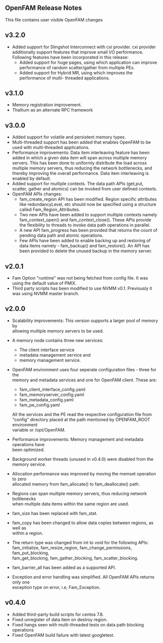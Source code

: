 
OpenFAM Release Notes
---------------------

This file contains user visible OpenFAM changes

v3.2.0
------
 - Added support for Slingshot Interconnect with cxi provider. cxi provider
   additionally support features that improve small I/O performance. Following
   features have been incorporated in this release:
   - Added support for huge pages, using which application can improve performance
     of random scatter/gather from multiple PEs.
   - Added support for Hybrid MR, using which improves the performance of multi-
     threaded applications.

v3.1.0
------
 - Memory registration improvement.
 - Thallium as an alternate RPC framework

v3.0.0
------
 - Added support for volatile and persistent memory types.
 - Multi-threaded support has been added that enables OpenFAM to be used with
   multi-threaded applications.
 - Performance improvements: Data item interleaving feature has been added in
   which a given data item will span across multiple memory servers. This has
   been done to uniformly distribute the load across multiple memory servers,
   thus reducing the network bottlenecks, and thereby improving the overall
   performance. Data item interleaving is enabled by default.
 - Added support for multiple contexts. The data path APIs (get,put, scatter,
   gather and atomics) can be invoked from user defined contexts.
 - OpenFAM APIs changes:
   - fam_create_region API has been modified. Region specific attributes like
     redundancyLevel, etc should now be specified using a structure called
	 Fam_Region_Attributes.
   - Two new APIs have been added to support multiple contexts namely
     fam_context_open() and fam_context_close(). These APIs provide the
	 flexibility to threads to invoke data path operations in parallel.
   - A new API fam_progress has been provided that returns the count of pending
     data path and atomic operations.
   - Few APIs have been added to enable backing up and restoring of data items
     namely - fam_backup() and fam_restore(). An API has been provided to delete
	 the unused backup in the memory server.

v2.0.1
------
 - Fam Option "runtime" was not being fetched from config file. It was using 
   the default value of PMIX.
 - Third party scripts has been modified to use NVMM v0.1. Previously it was 
   using NVMM master branch.
 
v2.0.0
------
 - Scalability improvements: This version supports a larger pool of memory by  
   allowing multiple memory servers to be used. 
 - A memory node contains three new services: 
    - The client interface service
    - metadata management service and 
    - memory management service.
    
 - OpenFAM environment uses four seperate configuration files - three for the  
   memory and metadata services and one for OpenFAM client. These are:  
   - fam_client_interface_config.yaml 
   - fam_memoryserver_config.yaml 
   - fam_metadata_config.yaml 
   - fam_pe_config.yaml 

   All the services and the PE read the respective configuration file from  
   "config" directory placed at the path mentioned by OPENFAM_ROOT environment  
   variable or /opt/OpenFAM.
 - Performance improvements: Memory management and metadata operations have  
   been optimized. 
 - Background worker threads (unused in v0.4.0) were disabled from the  
   memory service.
 - Allocation performance was improved by moving the memset operation to zero   
   allocated memory from fam_allocate() to fam_deallocate() path.
 - Regions can span multiple memory servers, thus reducing network bottlenecks  
   when multiple data items within the same region are used.
 - fam_size has been replaced with fam_stat.
 - fam_copy has been changed to allow data copies between regions, as well as  
   within a region.
 - The return type was changed from int to void for the following APIs:  
   fam_initialize, fam_resize_region, fam_change_permissions, fam_put_blocking,  
   fam_get_blocking, fam_gather_blocking, fam_scatter_blocking.  
 - fam_barrier_all has been added as a supported API.
 - Exception and error handling was simplified. All OpenFAM APIs returns only one  
   exception type on error, i.e, Fam_Exception.
   
v0.4.0
------
 - Added third-party build scripts for centos 7.8.
 - Fixed unregister of data item on destroy region.
 - Fixed hangs seen with multi-threaded tests on data path blocking operations
 - Fixed OpenFAM build failure with latest googletest.
